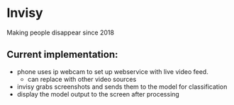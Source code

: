 # Invisy
Making people disappear since 2018

## Current implementation: 
- phone uses ip webcam to set up webservice with live video feed.
  - can replace with other video sources
- invisy grabs screenshots and sends them to the model for classification
- display the model output to the screen after processing
